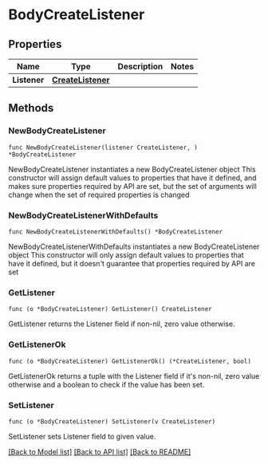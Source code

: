 # BodyCreateListener

## Properties

Name | Type | Description | Notes
------------ | ------------- | ------------- | -------------
**Listener** | [**CreateListener**](CreateListener.md) |  | 

## Methods

### NewBodyCreateListener

`func NewBodyCreateListener(listener CreateListener, ) *BodyCreateListener`

NewBodyCreateListener instantiates a new BodyCreateListener object
This constructor will assign default values to properties that have it defined,
and makes sure properties required by API are set, but the set of arguments
will change when the set of required properties is changed

### NewBodyCreateListenerWithDefaults

`func NewBodyCreateListenerWithDefaults() *BodyCreateListener`

NewBodyCreateListenerWithDefaults instantiates a new BodyCreateListener object
This constructor will only assign default values to properties that have it defined,
but it doesn't guarantee that properties required by API are set

### GetListener

`func (o *BodyCreateListener) GetListener() CreateListener`

GetListener returns the Listener field if non-nil, zero value otherwise.

### GetListenerOk

`func (o *BodyCreateListener) GetListenerOk() (*CreateListener, bool)`

GetListenerOk returns a tuple with the Listener field if it's non-nil, zero value otherwise
and a boolean to check if the value has been set.

### SetListener

`func (o *BodyCreateListener) SetListener(v CreateListener)`

SetListener sets Listener field to given value.



[[Back to Model list]](../README.md#documentation-for-models) [[Back to API list]](../README.md#documentation-for-api-endpoints) [[Back to README]](../README.md)


